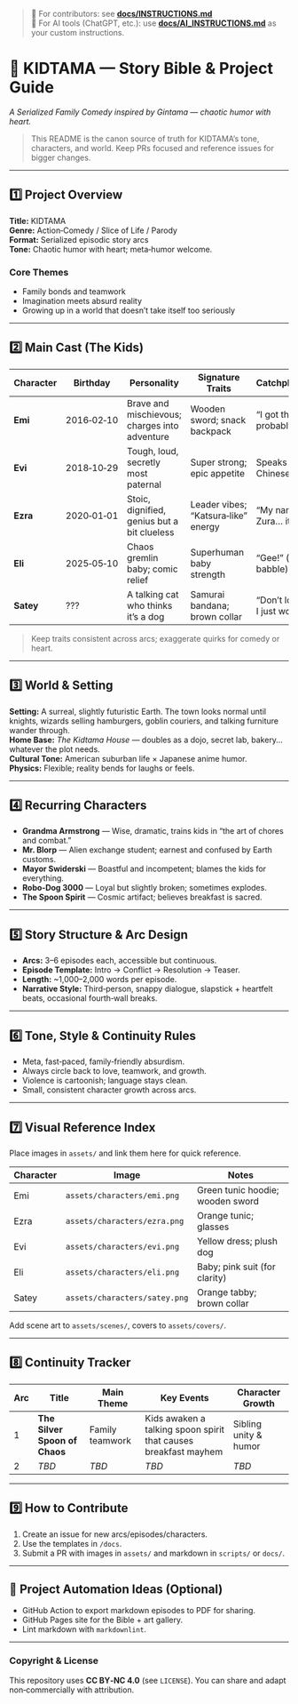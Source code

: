> 🔧 For contributors: see **[docs/INSTRUCTIONS.md](docs/INSTRUCTIONS.md)**  
> 🤖 For AI tools (ChatGPT, etc.): use **[docs/AI_INSTRUCTIONS.md](docs/AI_INSTRUCTIONS.md)** as your custom instructions.


# 🥢 KIDTAMA — Story Bible & Project Guide

_A Serialized Family Comedy inspired by Gintama — chaotic humor with heart._

> This README is the canon source of truth for KIDTAMA’s tone, characters, and world. Keep PRs focused and reference issues for bigger changes.

---

## 1️⃣ Project Overview
**Title:** KIDTAMA  
**Genre:** Action‑Comedy / Slice of Life / Parody  
**Format:** Serialized episodic story arcs  
**Tone:** Chaotic humor with heart; meta‑humor welcome.

### Core Themes
- Family bonds and teamwork  
- Imagination meets absurd reality  
- Growing up in a world that doesn’t take itself too seriously

---

## 2️⃣ Main Cast (The Kids)

| Character | Birthday | Personality | Signature Traits | Catchphrase/Quirk |
|---|---|---|---|---|
| **Emi** | 2016‑02‑10 | Brave and mischievous; charges into adventure | Wooden sword; snack backpack | “I got this! (…probably.)” |
| **Evi** | 2018‑10‑29 | Tough, loud, secretly most paternal | Super strong; epic appetite | Speaks with a Chinese accent |
| **Ezra** | 2020‑01‑01 | Stoic, dignified, genius but a bit clueless | Leader vibes; “Katsura‑like” energy | “My name is not Zura… it’s **Ezura**.” |
| **Eli** | 2025‑05‑10 | Chaos gremlin baby; comic relief | Superhuman baby strength | “Gee!” (baby babble) |
| **Satey** | ??? | A talking cat who thinks it’s a dog | Samurai bandana; brown collar | “Don’t look at me—I just work here.” |

> Keep traits consistent across arcs; exaggerate quirks for comedy or heart.

---

## 3️⃣ World & Setting
**Setting:** A surreal, slightly futuristic Earth. The town looks normal until knights, wizards selling hamburgers, goblin couriers, and talking furniture wander through.  
**Home Base:** _The Kidtama House_ — doubles as a dojo, secret lab, bakery… whatever the plot needs.  
**Cultural Tone:** American suburban life × Japanese anime humor.  
**Physics:** Flexible; reality bends for laughs or feels.

---

## 4️⃣ Recurring Characters
- **Grandma Armstrong** — Wise, dramatic, trains kids in “the art of chores and combat.”  
- **Mr. Blorp** — Alien exchange student; earnest and confused by Earth customs.  
- **Mayor Swiderski** — Boastful and incompetent; blames the kids for everything.  
- **Robo‑Dog 3000** — Loyal but slightly broken; sometimes explodes.  
- **The Spoon Spirit** — Cosmic artifact; believes breakfast is sacred.

---

## 5️⃣ Story Structure & Arc Design
- **Arcs:** 3–6 episodes each, accessible but continuous.  
- **Episode Template:** Intro → Conflict → Resolution → Teaser.  
- **Length:** ~1,000–2,000 words per episode.  
- **Narrative Style:** Third‑person, snappy dialogue, slapstick + heartfelt beats, occasional fourth‑wall breaks.

---

## 6️⃣ Tone, Style & Continuity Rules
- Meta, fast‑paced, family‑friendly absurdism.  
- Always circle back to love, teamwork, and growth.  
- Violence is cartoonish; language stays clean.  
- Small, consistent character growth across arcs.

---

## 7️⃣ Visual Reference Index
Place images in `assets/` and link them here for quick reference.

| Character | Image | Notes |
|---|---|---|
| Emi | `assets/characters/emi.png` | Green tunic hoodie; wooden sword |
| Ezra | `assets/characters/ezra.png` | Orange tunic; glasses |
| Evi | `assets/characters/evi.png` | Yellow dress; plush dog |
| Eli | `assets/characters/eli.png` | Baby; pink suit (for clarity) |
| Satey | `assets/characters/satey.png` | Orange tabby; brown collar |

Add scene art to `assets/scenes/`, covers to `assets/covers/`.

---

## 8️⃣ Continuity Tracker
| Arc | Title | Main Theme | Key Events | Character Growth |
|---|---|---|---|---|
| 1 | **The Silver Spoon of Chaos** | Family teamwork | Kids awaken a talking spoon spirit that causes breakfast mayhem | Sibling unity & humor |
| 2 | _TBD_ | _TBD_ | _TBD_ | _TBD_ |

---

## 9️⃣ How to Contribute
1. Create an issue for new arcs/episodes/characters.  
2. Use the templates in `/docs`.  
3. Submit a PR with images in `assets/` and markdown in `scripts/` or `docs/`.

---

## 🔧 Project Automation Ideas (Optional)
- GitHub Action to export markdown episodes to PDF for sharing.  
- GitHub Pages site for the Bible + art gallery.  
- Lint markdown with `markdownlint`.

---

### Copyright & License
This repository uses **CC BY‑NC 4.0** (see `LICENSE`). You can share and adapt non‑commercially with attribution.